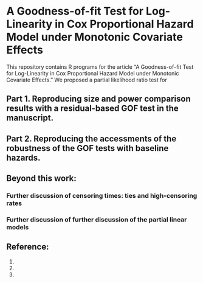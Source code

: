 # A Goodness-of-fit Test for Log-Linearity in Cox Proportional Hazard Model under Monotonic Covariate Effects #

This repository contains R programs for the article “A Goodness-of-fit Test for Log-Linearity in Cox Proportional Hazard Model under Monotonic Covariate Effects.” 
We proposed a partial likelihood ratio test for 
<!-- This article has been submitted for publication. -->

<!-- Prior to using R programs on this repository, please download the main R program [EGJ_USO_Library.R](https://raw.githubusercontent.com/cftang9/MSUSO/master/EGJ_USO_Library.r).  -->

## Part 1. Reproducing size and power comparison results with a residual-based GOF test in the manuscript. 
### 
###

## Part 2. Reproducing the accessments of the robustness of the GOF tests with baseline hazards. 
### 
### 

## Beyond this work: 

### Further discussion of censoring times: ties and high-censoring rates

### Further discussion of further discussion of the partial linear models

## Reference: 
1. 
2. 
3. 

